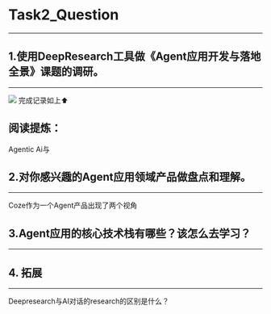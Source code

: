 # Task2_Question
---

## 1.使用DeepResearch工具做《Agent应用开发与落地全景》课题的调研。
---
![](inbox/Pasted%20image%2020250917094355.png)
完成记录如上⬆️

## 阅读提炼：
Agentic Ai与


## 2.对你感兴趣的Agent应用领域产品做盘点和理解。
---

Coze作为一个Agent产品出现了两个视角

## 3.Agent应用的核心技术栈有哪些？该怎么去学习？
---


## 4. 拓展
---
Deepresearch与AI对话的research的区别是什么？